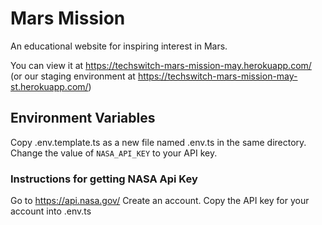 # Mars Mission

An educational website for inspiring interest in Mars.

You can view it at https://techswitch-mars-mission-may.herokuapp.com/
(or our staging environment at https://techswitch-mars-mission-may-st.herokuapp.com/)

## Environment Variables
Copy .env.template.ts as a new file named .env.ts in the same directory.
Change the value of `NASA_API_KEY` to your API key.

### Instructions for getting NASA Api Key

Go to https://api.nasa.gov/
Create an account.
Copy the API key for your account into .env.ts